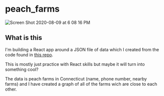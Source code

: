 # peach_farms

![Screen Shot 2020-08-09 at 6 08 16 PM](https://user-images.githubusercontent.com/43049713/89745932-a272a680-da6b-11ea-8b51-353c30ef6765.png)


## What is this

I'm building a React app around a JSON file of data which I created from the code found in [this repo](https://github.com/dislersd/api_data_fetch_and_manipulate).

This is mostly just practice with React skills but maybe it will turn into something cool?

The data is peach farms in Connecticut (name, phone number, nearby farms) and I have created a graph of all of the farms wich are close to each other.

